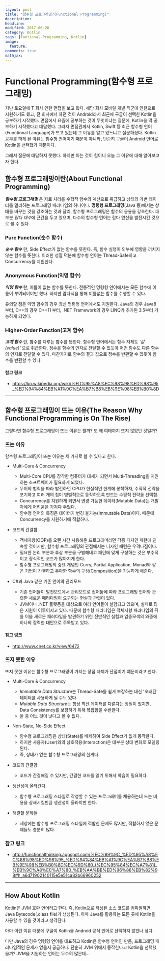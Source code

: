```yaml
---
layout: post
title: "함수형 프로그래밍?(Functional Programming)"
description: 
headline: 
modified: 2017-06-20
category: Kotlin
tags: [Funtional-Programming, Kotlin]
image: 
  feature: 
comments: true
mathjax: 
---
```

# Functional Programming(함수형 프로그래밍)

지난 토요일에 T 회사 인턴 면접을 보고 왔다. 해당 회사 모바일 개발 직군에 인턴으로 지원하기도 했고, 전 회사에서 하던 것이 Android라서 최근에 구글이 선택한 Kotlin을 공부하기 시작했다. 면접에서 요즘에 공부하는 것이 무엇이냐는 질문에, Kotlin을 막 공부하기 시작했다고 대답했다. 그러자 면접관께서 Kotlin, Swift 등 최근 함수형 언어(Functional Language)가 뜨고 있는데 그 이유를 알고 있느냐고 질문하셨다. Kotlin 공부를 하게 된 이유는 함수형 언어이기 때문이 아니라, 단순히 구글이 Android 언어로 Kotlin을 선택했기 때문이다.

그래서 질문에 대답하지 못했다. 하지만 아는 것이 힘이니 오늘 그 이유에 대해 알아보고자 한다.

## 함수형 프로그래밍이란(About Functional Programming)

***함수형 프로그래밍*** 은 자료 처리를 수학적 함수의 계산으로 취급하고 상태와 가변 데이터를 멀리하는 프로그래밍 패러다임의 하나이다. **명령형 프로그래밍**(Java 등)에서는 상태를 바꾸는 것을 강조하는 것과 달리, 함수형 프로그래밍은 함수의 응용을 강조한다. 대부분 *람다 대수*에 근간을 두고 있으며, 다수의 함수형 언어는 람다 연산을 발전시킨 것으로 볼 수 있다.

### Pure Function(순수 함수)

***순수 함수*** 란, Side Effect가 없는 함수를 뜻한다. 즉, 함수 실행이 외부에 영향을 끼치지 않는 함수를 뜻한다. 이러한 성질 덕분에 함수형 언어는 Thread-Safe하고 Concurrency를 지원한다.

### Anonymous Function(익명 함수)

***익명 함수*** 란, 이름이 없는 함수를 뜻한다. 전통적인 명령형 언어에서는 모든 함수에 이름이 부여되어야만 했다. 하지만 람다식을 통해 이름없는 함수를 수행할 수 있다.

유의할 점은 익명 함수의 경우 최신 명령형 언어에서도 지원한다. Java의 경우 Java8부터, C++의 경우 C++11 부터, .NET Framework의 경우 LINQ가 추가된 3.5부터 가능하게 되었다.

### Higher-Order Function(고계 함수)

***고계 함수*** 란, 함수를 다루는 함수를 뜻한다. 함수형 언어에서는 함수 자체도 *'값(value)'* 으로 취급한다. 정수를 함수의 인자로 전달할 수 있듯이 어떤 함수도 다른 함수의 인자로 전달할 수 있다. 마찬가지로 함수의 결과 값으로 정수를 반환할 수 있듯이 함수를 반환할 수 있다.

#### 참고 링크

* <https://ko.wikipedia.org/wiki/%ED%95%A8%EC%88%98%ED%98%95_%ED%94%84%EB%A1%9C%EA%B7%B8%EB%9E%98%EB%B0%8D>

---

## 함수형 프로그래밍이 뜨는 이유(The Reason Why Functional Programming is On The Rise)

그렇다면 함수형 프로그래밍이 뜨는 이유는 뭘까? 또 왜 여태까지 뜨지 않았던 것일까?

### 뜨는 이유

함수형 프로그래밍이 뜨는 이유는 세 가지로 볼 수 있다고 한다.

* Multi-Core & Concurrency
  * Multi-Core CPU를 장착한 컴퓨터가 대세가 되면서 Multi-Threading을 지원하는 소프트웨어가 필요하게 되었다.
  * 무어의 법칙을 따라 발전하던 CPU가 현실적인 한계에 봉착하자, 수직적 전략을 포기하고 여러 개의 칩이 병렬적으로 동작하도록 만드는 수평적 전략을 선택함.
  * Concurrency를 지원하게 되면서 변경 가능한 데이터(Mutable Data)는 개발자에게 어려움을 가져다 주었다.
  * 함수형 언어의 특징은 데이터가 변경 불가능(Immutable Data)이다. 때문에 Concurrency를 지원하기에 적합하다.

* 코드의 간결함
  * 객체지향(OOP)를 오랜 시간 사용해온 프로그래머라면 각종 디자인 패턴에 친숙할 것이지만, 함수형 프로그래밍의 관점에서는 디자인 패턴은 우격다짐이다.
  * 필요한 논리 부분과 추상 부분을 구별해내고 패턴에 맞게 구성하는 것은 부수적이고 장식적인 코드가 많아지게 한다.
  * 함수형 프로그래밍의 중요 개념인 Curry, Partial Application, Monad와 같은 기법이 간결하고 우아한 함수의 구성(Composition)을 가능하게 해준다.

* C#과 Java 같은 기존 언어의 관리모드
  * 기존 언어들이 발전모드에서 관리모드로 접어듦에 따라 프로그래밍 언어와 관련한 새로운 패러다임이 요구되는 현실과 관련이 있다.
  * JVM이나 .NET 플랫폼을 대상으로 여러 언어들이 실험되고 있으며, 실제로 많은 지원이 이루어지고 있다. 때문에 함수형 패러다임은 객체지향 패러다임의 뒤를 이을 새로운 패러다임을 발견하기 위한 전반적인 실험과 암중모색의 와중에 하나의 강력한 대안으로 주목받고 있다.

#### 참고 링크

* <http://www.cnet.co.kr/view/6472>

### 뜨지 못한 이유

뜨지 못한 이유는 함수형 프로그래밍이 가지는 장점 자체가 단점이기 떄문이라고 한다.

* Multi-Core & Concurrency
  * *Immutable Data Structure*는 Thread-Safe를 쉽게 보장하는 대신 '오래된' 데이터를 사용하게 될 수도 있다.
  * *Mutable Data Structure*는 항상 최신 데이터를 다룬다는 장점이 있지만, Data Consistency를 보장하기 위해 복잡함을 수반한다.
  * 둘 중 어느 것이 낫다고 볼 수 없다.

* Non-State, No-Side Effect
  * 함수형 프로그래밍은 상태(State)를 배제하여 Side Effect가 없게 동작한다.
  * 하지만 사용자(User)와의 상호작용(Interaction)은 대부분 상태 변화로 모델링된다.
  * 즉, 상태가 없는 함수형 프로그래밍의 한계다.

* 코드의 간결함
  * 코드가 간결해질 수 있지만, 간결한 코드를 읽기 위해서 학습이 필요하다.

* 생산성이 올라간다.
  * 함수형 프로그래밍 스타일로 작성할 수 있는 프로그래머를 채용하는데 드는 비용을 상쇄시킬만큼 생산성이 올라야만 한다.

* 해결할 문제들
  * 세상에는 함수형 프로그래밍 스타일에 적합한 문제도 많지만, 적합하지 않은 문제들도 충분히 많다.

### 참고 링크

* <http://functionalthinking.appspot.com/%EC%99%9C_%ED%95%A8%EC%88%98%ED%98%95_%ED%94%84%EB%A1%9C%EA%B7%B8%EB%9E%98%EB%B0%8D%EC%9D%80_(%EC%95%84%EC%A7%81)_%EB%9C%A8%EC%A7%80_%EB%AA%BB%ED%96%88%EB%82%98#h_a6d71902140115e5e51ca82b66960252>

---

## How About Kotlin

Kotlin은 JVM 호환 언어라고 한다. 즉, Kotlin으로 작성된 소스 코드를 컴파일하면 Java Bytecode(.class file)가 생성된다. 아마 Java를 활용하는 모든 곳에 Kotlin을 사용할 수 있을 것이라고 생각된다.

아마 이런 이유 때문에 구글이 Kotlin을 Android 공식 언어로 선택하지 않았나 싶다.

다만 Java의 경우 명령형 언어를 대표하고 Kotlin은 함수형 언어인 만큼, 프로그래밍 패러다임적인 문제가 없을지 궁금하다. 단순히 JVM 위에서 동작한다고 Kotlin을 선택했을까? JVM을 지원하는 언어는 무수히 많은데...